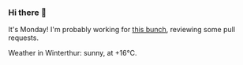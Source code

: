 ### Hi there :wave:

It's Monday! I'm probably working for [this bunch](https://github.com/kohofinancial), reviewing some pull requests.

Weather in Winterthur: sunny, at +16°C.
